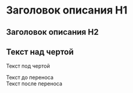 # Заголовок описания H1
## Заголовок описания H2

Текст над чертой
---
Текст под чертой

Текст до переноса
<br>
Текст после переноса
